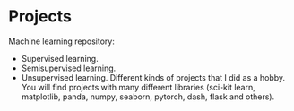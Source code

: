 # Projects

Machine learning repository:
- Supervised learning.
- Semisupervised learning.
- Unsupervised learning.
Different kinds of projects that I did as a hobby.
You will find projects with many different libraries (sci-kit learn, matplotlib, panda, numpy, seaborn, pytorch, dash, flask and others).
